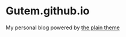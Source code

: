 # Gutem.github.io

My personal blog powered by [the plain theme](http://heiswayi.github.io/the-plain.html)
